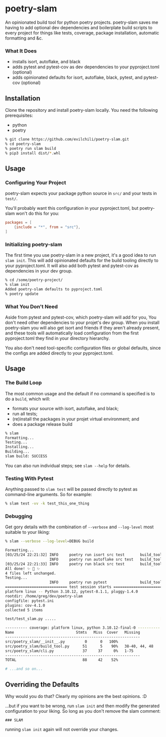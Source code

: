 # poetry-slam

An opinionated build tool for python poetry projects. poetry-slam saves me having to add optional dev dependencies and boilerplate build scripts to every project for things like tests, coverage, package installation, automatic formatting and &amp;c.

### What It Does
* installs isort, autoflake, and black
* adds pytest and pytest-cov as dev dependencies to your pyproject.toml (optional)
* adds opinionated defaults for isort, autoflake, black, pytest, and pytest-cov (optional)


## Installation

Clone the repository and install poetry-slam locally. You need the following prerequisites:

* python
* poetry


```bash
% git clone https://github.com/evilchili/poetry-slam.git
% cd poetry-slam
% poetry run slam build
% pip3 install dist/*.whl
```

## Usage

### Configuring Your Project

poetry-slam expects your package python source in `src/` and your tests in `test/`. 

You'll probably want this configuration in your pyproject.toml, but poetry-slam won't do this for you:

```toml
packages = [
    {include = "*", from = "src"},
]
```

### Initializing poetry-slam

The first time you use poetry-slam in a new project, it's a good idea to run `slam init`. This will add opinionated defaults for the build tooling directly to your pyproject.toml. It will also add both pytest and pytest-cov as dependencies in your dev group.

```bash
% cd /some/poetry-project/
% slam init
Added poetry-slam defaults to pyproject.toml
% poetry update
```

### What You Don't Need

Aside from pytest and pytest-cov, which poetry-slam will add for you, You don't need other dependencies to your projet's dev group. When you install poetry-slam you will also get isort and friends if they aren't already present, and these tools will automatically load configuration from the first pyproject.toml they find in your directory hierarchy.

You also don't need tool-specific configuration files or global defaults, since the configs are added directly to your pyproject.toml.


## Usage

### The Build Loop

The most common usage and the default if no command is specified is to do a `build`, which will:

* formats your source with isort, autoflake, and black;
* run all tests;
* (re)install the packages in your projet virtual environment; and 
* does a package release build

```bash
% slam
Formatting...
Testing...
Installing...
Building...
slam build: SUCCESS
```

You can also run individual steps; see `slam --help` for details.

### Testing With Pytest

Anything passed to `slam test` will be passed directly to pytest as command-line arguments. So for example:

```bash
% slam test -vv -k test_this_one_thing
```


### Debugging

Get gory details with the combination of `--verbose` and `--log-level` most suitable to your liking:

```bash
% slam --verbose --log-level=DEBUG build

Formatting...
[03/25/24 22:21:32] INFO     poetry run isort src test       build_tool.py:29
                    INFO     poetry run autoflake src test   build_tool.py:29
[03/25/24 22:21:33] INFO     poetry run black src test       build_tool.py:29
All done! ✨ 🍰 ✨
4 files left unchanged.
Testing...
                    INFO     poetry run pytest               build_tool.py:29
============================ test session starts =============================
platform linux -- Python 3.10.12, pytest-8.1.1, pluggy-1.4.0
rootdir: /home/greg/dev/poetry-slam
configfile: pytest.ini
plugins: cov-4.1.0
collected 5 items

test/test_slam.py .....                                               [100%]

---------- coverage: platform linux, python 3.10.12-final-0 ----------
Name                            Stmts   Miss  Cover   Missing
-------------------------------------------------------------
src/poetry_slam/__init__.py         0      0   100%
src/poetry_slam/build_tool.py      51      5    90%   38-40, 44, 48
src/poetry_slam/cli.py             37     37     0%   1-75
-------------------------------------------------------------
TOTAL                              88     42    52%

# ...and so on...
```

## Overriding the Defaults

Why would you do that? Clearly my opinions are the best opinions. :D

...but if you want to be wrong, run `slam init` and then modify the generated configuration to your liking. So long as you don't remove the slam comment:

```
### SLAM
```

running `slam init` again will not override your changes.
